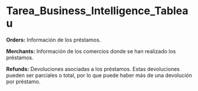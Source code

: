 # Tarea_Business_Intelligence_Tableau

**Orders:** Información de los préstamos.

**Merchants:** Información de los comercios donde se han realizado los préstamos.

**Refunds:** Devoluciones asociadas a los préstamos. Estas devoluciones pueden ser
parciales o total, por lo que puede haber más de una devolución por préstamo.
